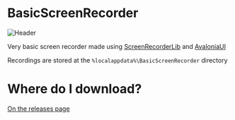  # BasicScreenRecorder
![Header](https://i.imgur.com/uT1uLWm.png)

Very basic screen recorder made using [ScreenRecorderLib](https://github.com/sskodje/ScreenRecorderLib) and [AvaloniaUI](https://avaloniaui.net/)

Recordings are stored at the `%localappdata%\BasicScreenRecorder` directory

# Where do I download?
[On the releases page](https://github.com/dioxair/BasicScreenRecorder/releases/latest)
